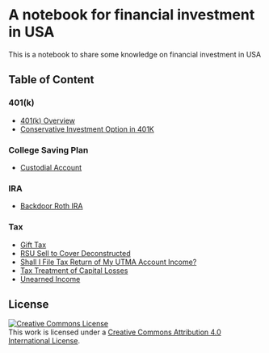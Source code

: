 # A notebook for financial investment in USA

This is a notebook to share some knowledge on financial investment in USA

## Table of Content

### 401(k)

* [401(k) Overview](401K/401K-overview.md)
* [Conservative Investment Option in 401K](401K/conservative-investment-option-in-401k.md)

### College Saving Plan

* [Custodial Account](CollegeSavingPlan/custodial-account.md)

### IRA

* [Backdoor Roth IRA](IRA/backdoor-roth-ira.md)

### Tax

* [Gift Tax](Tax/gift-tax.md)
* [RSU Sell to Cover Deconstructed](Tax/rsu-sell-to-cover-deconstructed.md)
* [Shall I File Tax Return of My UTMA Account Income?](Tax/shall-i-file-tax-return-of-my-utma-account-income.md)
* [Tax Treatment of Capital Losses](Tax/tax-treatment-of-capital-losses.md)
* [Unearned Income](Tax/unearned-income.md)

## License

<a rel="license" href="http://creativecommons.org/licenses/by/4.0/"><img alt="Creative Commons License" style="border-width:0" src="https://i.creativecommons.org/l/by/4.0/88x31.png" /></a><br />This work is licensed under a <a rel="license" href="http://creativecommons.org/licenses/by/4.0/">Creative Commons Attribution 4.0 International License</a>.
